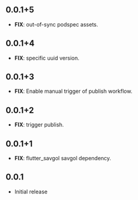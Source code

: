 ## 0.0.1+5

 - **FIX**: out-of-sync podspec assets.

## 0.0.1+4

 - **FIX**: specific uuid version.

## 0.0.1+3

 - **FIX**: Enable manual trigger of publish workflow.

## 0.0.1+2

 - **FIX**: trigger publish.

## 0.0.1+1

 - **FIX**: flutter_savgol savgol dependency.

## 0.0.1

* Initial release
